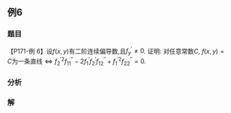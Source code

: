 ## 例6
### 题目
【P171-例 6】设$f(x, y)$有二阶连续偏导数,且$f_y^{\prime } \neq  0$. 证明: 对任意常数$C$, $f(x, y) = C$为一条直线$\Leftrightarrow  {f_2^{\prime 2}f_{11}^{\prime \prime }} - 2{f_1^{\prime }f_2^{\prime }f_{12}^{\prime \prime }} + {f_1^{\prime 2}f_{22}^{\prime \prime }} = 0$.
### 分析

### 解
